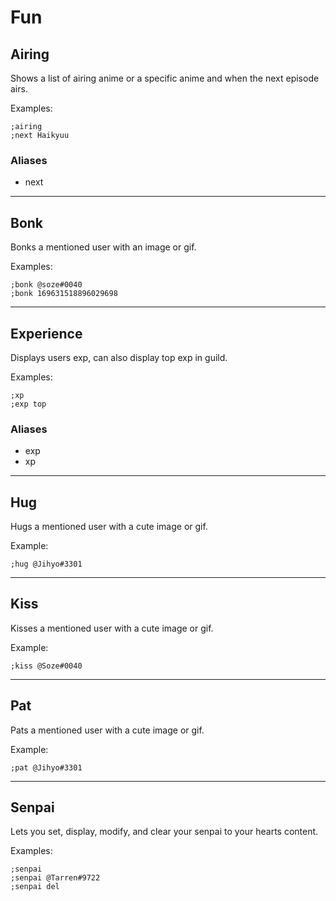 # Fun

## Airing
Shows a list of airing anime or a specific anime and when the next episode airs. 

Examples: 
```
;airing
;next Haikyuu
```

### Aliases
* next

---

## Bonk
Bonks a mentioned user with an image or gif. 

Examples:
```
;bonk @soze#0040
;bonk 169631518896029698
```

---

## Experience
Displays users exp, can also display top exp in guild.

Examples: 
```
;xp
;exp top
```

### Aliases
* exp
* xp

---

## Hug
Hugs a mentioned user with a cute image or gif.

Example: 
```
;hug @Jihyo#3301
```

---

## Kiss
Kisses a mentioned user with a cute image or gif.

Example: 
```
;kiss @Soze#0040
```

---

## Pat
Pats a mentioned user with a cute image or gif.

Example: 
```
;pat @Jihyo#3301
```

---

## Senpai
Lets you set, display, modify, and clear your senpai to your hearts content.

Examples: 
```
;senpai
;senpai @Tarren#9722
;senpai del
```
